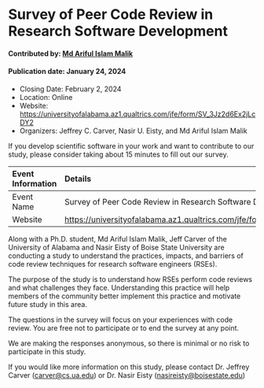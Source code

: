 # Survey of Peer Code Review in Research Software Development

#### Contributed by: [Md Ariful Islam Malik](https://github.com/arifulmalik)

#### Publication date: January 24, 2024

- Closing Date: February 2, 2024
- Location: Online
- Website: https://universityofalabama.az1.qualtrics.com/jfe/form/SV_3Jz2d6Ex2jLcDY2
- Organizers: Jeffrey C. Carver, Nasir U. Eisty, and Md Ariful Islam Malik

<!-- deck text start -->
If you develop scientific software in your work and want to contribute to our study, please consider taking about 15 minutes to fill out our survey.
<!-- deck text end -->

Event Information | Details
:--- | :---	
Event Name | Survey of Peer Code Review in Research Software Development
Website | https://universityofalabama.az1.qualtrics.com/jfe/form/SV_3Jz2d6Ex2jLcDY2 

Along with a Ph.D. student, Md Ariful Islam Malik, Jeff Carver of the University of Alabama and Nasir Eisty of Boise State University are conducting a study to understand the practices, impacts, and barriers of code review techniques for research software engineers (RSEs).

The purpose of the study is to understand how RSEs perform code reviews and what challenges they face. Understanding this practice will help members of the community better implement this practice and motivate future study in this area. 

The questions in the survey will focus on your experiences with code review. You are free not to participate or to end the survey at any point.

We are making the responses anonymous, so there is minimal or no risk to participate in this study.

If you would like more information on this study, please contact Dr. Jeffrey Carver (carver@cs.ua.edu) or Dr. Nasir Eisty (nasireisty@boisestate.edu) 

<!---
Publish: yes
Topics: "peer code review"
--->
